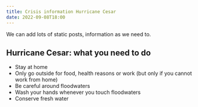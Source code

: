 ```yaml
---
title: Crisis information Hurricane Cesar
date: 2022-09-08T18:00
---
```


We can add lots of static posts, information as we need to. 

## Hurricane Cesar: what you need to do

* Stay at home
* Only go outside for food, health reasons or work (but only if you cannot work from home)
* Be careful around floodwaters
* Wash your hands whenever you touch floodwaters
* Conserve fresh water


